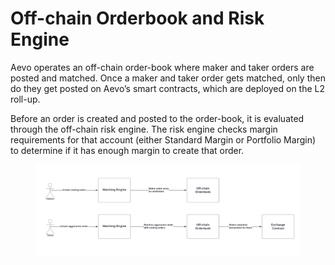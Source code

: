 # Off-chain Orderbook and Risk Engine

Aevo operates an off-chain order-book where maker and taker orders are posted and matched. Once a maker and taker order gets matched, only then do they get posted on Aevo’s smart contracts, which are deployed on the L2 roll-up.

Before an order is created and posted to the order-book, it is evaluated through the off-chain risk engine. The risk engine checks margin requirements for that account (either Standard Margin or Portfolio Margin) to determine if it has enough margin to create that order.

<figure><img src="../../.gitbook/assets/image (1).png" alt=""><figcaption></figcaption></figure>
